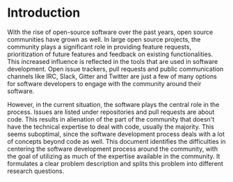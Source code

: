 # Introduction
With the rise of open-source software over the past years, open source communities have grown as well. In large open source projects, the community plays a significant role in providing feature requests, prioritization of future features and feedback on existing functionalities. This increased influence is reflected in the tools that are used in software development. Open issue trackers, pull requests and public communication channels like IRC, Slack, Gitter and Twitter are just a few of many options for software developers to engage with the community around their software.

However, in the current situation, the software plays the central role in the process. Issues are listed under repositories and pull requests are about code. This results in alienation of the part of the community that doesn't have the technical expertise to deal with code, usually the majority. This seems suboptimal, since the software development process deals with a lot of concepts beyond code as well. This document identifies the difficulties in centering the software development process around the community, with the goal of utilizing as much of the expertise available in the community. It formulates a clear problem description and splits this problem into different research questions.
